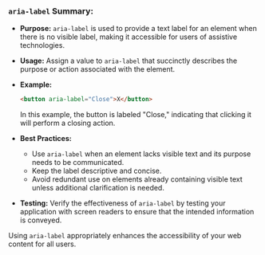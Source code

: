### `aria-label` Summary:

- **Purpose:** `aria-label` is used to provide a text label for an element when there is no visible label, making it accessible for users of assistive technologies.

- **Usage:** Assign a value to `aria-label` that succinctly describes the purpose or action associated with the element.

- **Example:**
  ```html
  <button aria-label="Close">X</button>
  ```
  In this example, the button is labeled "Close," indicating that clicking it will perform a closing action.

- **Best Practices:**
  - Use `aria-label` when an element lacks visible text and its purpose needs to be communicated.
  - Keep the label descriptive and concise.
  - Avoid redundant use on elements already containing visible text unless additional clarification is needed.

- **Testing:** Verify the effectiveness of `aria-label` by testing your application with screen readers to ensure that the intended information is conveyed.

Using `aria-label` appropriately enhances the accessibility of your web content for all users.